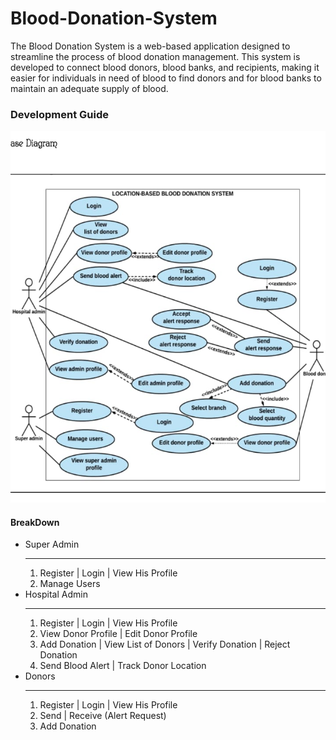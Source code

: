 # Blood-Donation-System
The Blood Donation System is a web-based application designed to streamline the process of blood donation management. This system is developed to connect blood donors, blood banks, and recipients, making it easier for individuals in need of blood to find donors and for blood banks to maintain an adequate supply of blood.

### Development Guide

<img src="/assets/img/UseCaseDiagram.jpeg" stretch />

#### BreakDown
<ul>
    <li> Super Admin<br><hr>
        <ol>
            <li>Register | Login | View His Profile</li>
            <li>Manage Users</li>
        </ol>
    </li>
    <li> Hospital Admin<br><hr>
        <ol>
            <li>Register | Login | View His Profile</li>
            <li>View Donor Profile | Edit Donor Profile</li>
            <li>Add Donation | View List of Donors | Verify Donation | Reject Donation</li>
            <li>Send Blood Alert | Track Donor Location</li>
        </ol>
    </li>
    <li>Donors<br><hr>
        <ol>
            <li>Register | Login | View His Profile</li>
            <li>Send | Receive (Alert Request)</li>
            <li>Add Donation</li>
        </ol>
    </li>
</ul>
